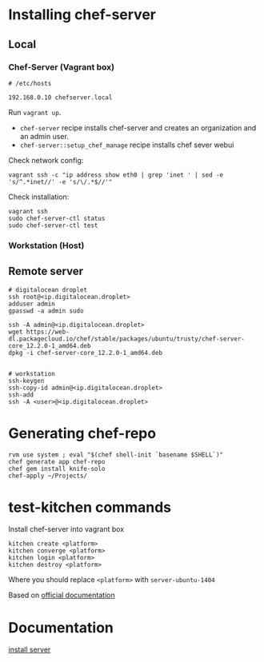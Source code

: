 # Installing chef-server

## Local 

### Chef-Server (Vagrant box)

```
# /etc/hosts

192.168.0.10 chefserver.local
```

Run `vagrant up`.

- `chef-server` recipe installs chef-server and creates an organization and an
  admin user.
- `chef-server::setup_chef_manage` recipe installs chef sever webui

Check network config:

```
vagrant ssh -c "ip address show eth0 | grep 'inet ' | sed -e 's/^.*inet//' -e 's/\/.*$//'"
```

Check installation:

```
vagrant ssh
sudo chef-server-ctl status
sudo chef-server-ctl test
```

### Workstation (Host)


## Remote server

```
# digitalocean droplet
ssh root@<ip.digitalocean.droplet>
adduser admin
gpasswd -a admin sudo

ssh -A admin@<ip.digitalocean.droplet>
wget https://web-dl.packagecloud.io/chef/stable/packages/ubuntu/trusty/chef-server-core_12.2.0-1_amd64.deb
dpkg -i chef-server-core_12.2.0-1_amd64.deb 


# workstation
ssh-keygen
ssh-copy-id admin@<ip.digitalocean.droplet>
ssh-add
ssh -A <user>@<ip.digitalocean.droplet>
```

# Generating chef-repo

```
rvm use system ; eval "$(chef shell-init `basename $SHELL`)"
chef generate app chef-repo
chef gem install knife-solo
chef-apply ~/Projects/
```

# test-kitchen commands

Install chef-server into vagrant box

```
kitchen create <platform>
kitchen converge <platform>
kitchen login <platform>
kitchen destroy <platform>
```

Where you should replace `<platform>` with `server-ubuntu-1404`

Based on [official documentation](https://docs.chef.io/install_server.html)

# Documentation

[install server](https://docs.chef.io/install_server.html)
